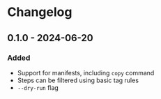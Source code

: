 # Changelog

## 0.1.0 - 2024-06-20

### Added

- Support for manifests, including `copy` command
- Steps can be filtered using basic tag rules
- `--dry-run` flag
